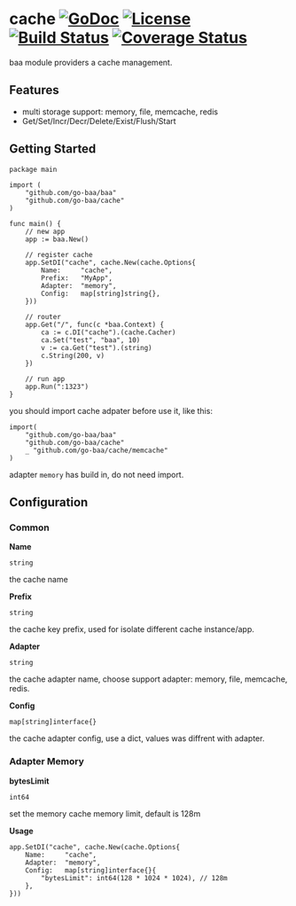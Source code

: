 # cache [![GoDoc](http://img.shields.io/badge/go-documentation-blue.svg?style=flat-square)](http://godoc.org/github.com/go-baa/cache) [![License](http://img.shields.io/badge/license-mit-blue.svg?style=flat-square)](https://raw.githubusercontent.com/go-baa/cache/master/LICENSE) [![Build Status](http://img.shields.io/travis/go-baa/cache.svg?style=flat-square)](https://travis-ci.org/go-baa/cache) [![Coverage Status](http://img.shields.io/coveralls/go-baa/cache.svg?style=flat-square)](https://coveralls.io/r/go-baa/cache)

baa module providers a cache management.

## Features

- multi storage support: memory, file, memcache, redis
- Get/Set/Incr/Decr/Delete/Exist/Flush/Start

## Getting Started

```
package main

import (
	"github.com/go-baa/baa"
	"github.com/go-baa/cache"
)

func main() {
	// new app
	app := baa.New()

	// register cache
	app.SetDI("cache", cache.New(cache.Options{
		Name:     "cache",
        Prefix:   "MyApp",
		Adapter:  "memory",
		Config:   map[string]string{},
	}))

	// router
	app.Get("/", func(c *baa.Context) {
		ca := c.DI("cache").(cache.Cacher)
		ca.Set("test", "baa", 10)
		v := ca.Get("test").(string)
		c.String(200, v)
	})

	// run app
	app.Run(":1323")
}
```

you should import cache adpater before use it, like this:

```
import(
    "github.com/go-baa/baa"
    "github.com/go-baa/cache"
    _ "github.com/go-baa/cache/memcache"
)
```

adapter ``memory`` has build in, do not need import.

## Configuration

### Common

**Name**

``string``

the cache name

**Prefix**

``string``

the cache key prefix, used for isolate different cache instance/app.

**Adapter**

``string``

the cache adapter name, choose support adapter: memory, file, memcache, redis.

**Config**

``map[string]interface{}``

the cache adapter config, use a dict, values was diffrent with adapter.

### Adapter Memory

**bytesLimit**

``int64``

set the memory cache memory limit, default is 128m

**Usage**

```
app.SetDI("cache", cache.New(cache.Options{
    Name:     "cache",
    Adapter:  "memory",
    Config:   map[string]interface{}{
        "bytesLimit": int64(128 * 1024 * 1024), // 128m
    },
}))
```


